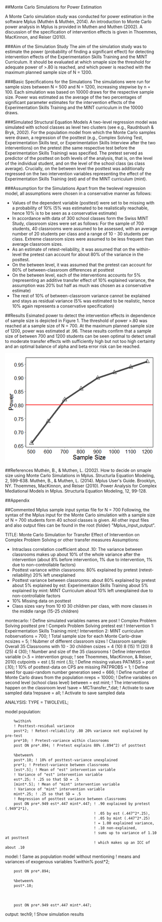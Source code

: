 ##Monte Carlo Simulations for Power Estimation

A Monte Carlo simulation study was conducted for power estimation in the software Mplus (Muthén & Muthén, 2014). An introduction to Monte Carlo power analysis in Mplus is provided in Muthen and Muthen (2002). A discussion of  the specification of intervention effects is given in Thoemmes, MacKinnon, and Reiser (2010).

###Aim of the Simulation Study
The aim of the simulation study was to estimate the power (probability of finding a significant effect) for detecting intervention effects of the Experimentation Skills Training and the MINT Curriculum. It should be evaluated at which smaple size the threshold for adequate power of >.80 is reached, and which power is reached with the maximum planned sample size of N = 1200.

###Basic Specifications for the Simulations
The simulations were run for sample sizes between N = 500 and N = 1200, increasing stepwise by n = 100. Each simulation was based on 10000 draws for the respective sample size. Power was estimated as the average of the two percentages of significant parameter estimates for the intervention effects of the Experimentation Skills Training and the MINT curriculum in the 10000 draws.

###Simulated Structural Equation Models
A two-level regression model was simulated with school classes as level two clusters (see e.g., Raudnbush & Bryk, 2002). For the population model from which the Monte Carlo samples were drawn, a regression of the posttest (e.g., Complex Solving Test, Experimentation Skills test, or Experimentation Skills Interview after the two interventions) on the pretest (the same respective test before the Experimentation Skills Training) was specified. The pretest served as predictor of the posttest on both levels of the analysis, that is, on the level of the individual student, and on the level of the school class (as class average). Crucially, on the between level the posttest was additionally regressed on the two intervention variables representing the effect of the Experimentation Skills Training (est) and of the MINT curriculum (mint).

###Assumption for the Simulations
Apart from the twolevel regression model, all assumptions were chosen in a conservative manner as follows:
- Values of the dependent variable (posttest) were set to be missing with a probability of 10% (5% was estimated to be realistically reachable, hence 10% is to be seen as a conservative estimate)
- In accordance with data of 300 school classes form the Swiss MINT Study, classroom sizes were set as follows: For the sample of 700 students, 40 classrooms were assumed to be assessed, with an average number of 20 students per class and a range of 10 - 30 students per class. Extreme classroom sizes were assumed to be less frequent than average classroom sizes.
- As an estimate of retest-reliability, it was assumed that on the within-level the pretest can account for about 80% of the variance in the posttest.
- On the between level, it was assumed that the pretest can account for 80% of between-classroom differences at posttest
- On the between level, each of the interventions accounts for 5% (representing an additive transfer effect of 10% explained variance, the assumption was 20% but half as much was chosen as a conservative estimate)
- The rest of 10% of between-classroom variance cannot be explained and stays as residual variance (5% was estimated to be realistic, hence 10% again represents a conservative specification)

##Results
Esimated power to detect the intervention effects in dependence of sample size is depicted in Figure 1. The threshold of power >.80 was reached at a sample size of N = 700. At the maximum planned sample size of 1200, power was estimated at .96. These results confirm that a sample size of between 700 and 1200 students can be seen optimal to detect small to moderate transfer effects with sufficiently high but not too high certainty and an optimal balance of alpha and beta error risk can be reached.

![plot of chunk unnamed-chunk-1](unnamed-chunk-1-1.png) 


##References
Muthén, B., & Muthen, L. (2002). How to decide on smaple size using Monte Carlo Simulations in Mplus. Structurla Equation Modeling, 2, 599-638.
Muthén, B., & Muthen, L. (2014). Mplus User's Guide. Brooklyn, NY.
Thoemmes, MacKinnon, and Reiser (2010). Power Analysis for Complex Mediational Models in Mplus. Structurla Equation Modeling, 12, 99-128.


##Appendix

##Commented Mplus sample input syntax file for N = 700
Following, the syntax of the Mplus input for the Monte Carlo simulation with a sample size of N = 700 students form 40 school classes is given. All other input files and also output files can be found in the root (folder) "Mplus_input_output".


TITLE:  Monte Carlo Simulation
        for Transfer Effect
        of Intervention on Complex Problem Solving or other transfer measures
Assumptions:
- Intraclass correlation coefficient about .10:
  The variance between classrooms makes up
  about 10% of the whole variance after the intervention
  (about 8% before intervention,
   1% due to intervention,
   1% due to non-controllable factors)
- Posttest variance within classrooms:
  80% explained by pretest (retest-reliability)
  20% left unexplained
- Posttest variance between classrooms:
  about 80% explained by pretest
  about 5% explained by est: Experimentaion Skills Training
  about 5% explained by mint: MINT Curriculum
  about 10% left unexplained due to non-controllable factors
- 10% Missing data on posttest
- Class sizes vary from 10 t0 30 children per class,
  with more classes in the middle range (15-25 children)

montecarlo:
        ! Define simulated variables
  		names are 
        post ! Complex Problem Solving posttest
        pre  ! Compelx Problem Solving pretest
        est  ! Intervention 1: Expeirmentation Skills Training
        mint;! Intervention 2: MINT curriculum
  		nobservations = 700; ! Total sample size for each Monte Carlo-draw
  		ncsizes = 5; ! Nubmer of different classroom sizes
        ! Classroom sample: Overall 35 Classrooms with 10 - 30 children
  		csizes = 4 (10) 8 (15)  11 (20) 8 (25)  4 (30); ! Number and size of the 35 classrooms
        ! Define intervention variable (>.5 = intervention group;
        ! see Thoemmes, MacKinnon, & Reiser, 2010)
        cutpoints = est (.5) mint (.5);
        ! Define missing values
        PATMISS = post (.10); ! 10% of posttest-data on CPS are missing
  		PATPROBS = 1;
        ! Define seed for quasi-random number generation
        seed = 666;
        ! Define number of Monte Carlo draws from the population
  		nreps = 10000;
        ! Define variables on second level (school class level)
          between = est mint; ! The interventions happen on the classroom level
        !save = MCTransfer_*.dat; ! Activate to save sampled data
        !repsave = all;         ! Activate to save sampled data

ANALYSIS:   TYPE = TWOLEVEL;

model population:
		
        %within%
        ! Posttest-residual variance
        post*2; ! Retest-reliability .80 20% variance not explained by pre-test
        pre*10; ! Pretest-variance within classrooms
        post ON pre*.894; ! Pretest explains 80% (.894^2) of posttest       

        %between%
        post*.10; ! 10% of posttest-variance unexplained
        pre*1; ! Pretest-variance between classrooms
        [est*.5]; ! Mean of "est" intervention variable
        ! Variance of "est" intervention variable
        est*.25; ! .25 so that SD = .5
        [mint*.5]; ! Mean of "mint" intervention variable
        ! Variance of "mint" intervention variable
        mint*.25; ! .25 so that SD = .5
        ! Regression of posttest variance between classrooms
        post ON pre*.949 est*.447 mint*.447; ! .90 explained by pretest (.949^2*1),
                                             ! .05 by est (.447^2*.25),
                                             ! .05 by mint (.447^2*.25)
                                             ! = 1.00 explained variance,
                                             ! .10 non-explained,
                                             ! sums up to variance of 1.10 at posttest
                                             ! which makes up an ICC of about .10
        		
model:
        ! Same as population model without mentioning
        ! means and variances of exogenous variables
        %within%
        post*2;

        post ON pre*.894;

        %between%
        post*.10;



        post ON pre*.949 est*.447 mint*.447;



output:
		tech9; ! Show simulation results
